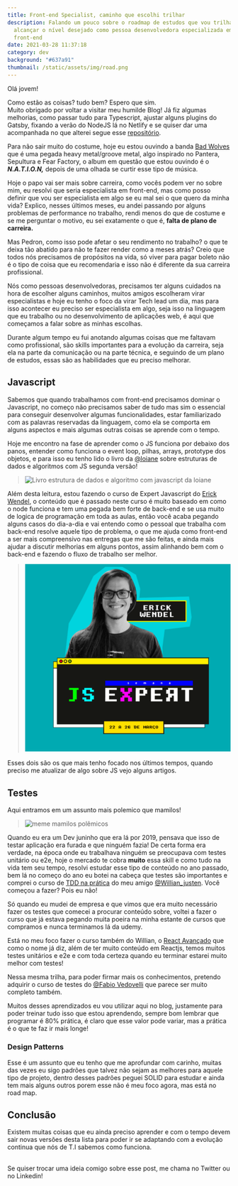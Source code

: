 ```yaml
---
title: Front-end Specialist, caminho que escolhi trilhar
description: Falando um pouco sobre o roadmap de estudos que vou trilhar para
  alcançar o nível desejado como pessoa desenvolvedora especializada em
  front-end
date: 2021-03-28 11:37:18
category: dev
background: "#637a91"
thumbnail: /static/assets/img/road.png
---
```

Olá jovem!

Como estão as coisas? tudo bem? Espero que sim.\
Muito obrigado por voltar a visitar meu humilde Blog! Já fiz algumas melhorias, como passar tudo para Typescript, ajustar alguns plugins do Gatsby, fixando a verão do NodeJS lá no Netlify e se quiser dar uma acompanhada no que alterei segue esse [](https://github.com/AzevedoDev/my-personal-blog/commits/developer)[repositório](https://github.com/AzevedoDev/my-personal-blog).

Para não sair muito do costume, hoje eu estou ouvindo a banda [Bad Wolves](spotify:artist:0eI3X5rAzHRZVe5FPk4MN1) que é uma pegada heavy metal/groove metal, algo inspirado no Pantera, Sepultura e Fear Factory, o album em questão que estou ouvindo é o ***N.A.T.I.O.N,*** depois de uma olhada se curtir esse tipo de música.

Hoje o papo vai ser mais sobre carreira, como vocês podem ver no sobre mim, eu resolvi que seria especialista em front-end, mas como posso definir que vou ser especialista em algo se eu mal sei o que quero da minha vida? Explico, nesses últimos meses, eu andei passando por alguns problemas de performance no trabalho, rendi menos do que de costume e se me perguntar o motivo, eu sei exatamente o que é, **falta de plano de carreira.**

Mas Pedron, como isso pode afetar o seu rendimento no trabalho? o que te deixa tão abatido para não te fazer render como a meses atrás? Creio que todos nós precisamos de propósitos na vida, só viver para pagar boleto não é o tipo de coisa que eu recomendaria e isso não é diferente da sua carreira profissional.

Nós como pessoas desenvolvedoras, precisamos ter alguns cuidados na hora de escolher alguns caminhos, muitos amigos escolheram virar especialistas e hoje eu tenho o foco da virar Tech lead um dia, mas para isso acontecer eu preciso ser especialista em algo, seja isso na linguagem que eu trabalho ou no desenvolvimento de aplicações web, é aqui que começamos a falar sobre as minhas escolhas.

Durante algum tempo eu fui anotando algumas coisas que me faltavam como profissional, são skills importantes para a evolução da carreira, seja ela na parte da comunicação ou na parte técnica, e seguindo de um plano de estudos, essas são as habilidades que eu preciso melhorar.

## Javascript

Sabemos que quando trabalhamos com front-end precisamos dominar o Javascript, no começo não precisamos saber de tudo mas sim o essencial para conseguir desenvolver algumas funcionalidades, estar familiarizado com as palavras reservadas da linguagem, como ela se comporta em alguns aspectos e mais algumas outras coisas se aprende com o tempo.

Hoje me encontro na fase de aprender como o JS funciona por debaixo dos panos, entender como funciona o event loop, pilhas, arrays, prototype dos objetos, e para isso eu tenho lido o livro da [@loiane](https://twitter.com/loiane) sobre estruturas de dados e algoritmos com JS segunda versão!

> ![Livro estrutura de dados e algoritmo com javascript da loiane](https://images-na.ssl-images-amazon.com/images/I/71KGa1y8eaL.jpg "Livro  estrutura de dados da loiane")

Além desta leitura, estou fazendo o curso de Expert Javascript do [Erick Wendel](https://twitter.com/erickwendel_), o conteúdo que é passado neste curso é muito baseado em como o node funciona e tem uma pegada bem forte de back-end e se usa muito de logica de programação em toda as aulas, então você acaba pegando alguns casos do dia-a-dia e vai entendo como o pessoal que trabalha com back-end resolve aquele tipo de problema, o que me ajuda como front-end a ser mais compreensivo nas entregas que me são feitas, e ainda mais ajudar a discutir melhorias em alguns pontos, assim alinhando bem com o back-end e fazendo o fluxo de trabalho ser melhor.

> ![Javascript avançado do Erick Wendel](/static/assets/img/image_2021-03-27_21-04-05.png "Javascript avançado do Erick Wendel")

Esses dois são os que mais tenho focado nos últimos tempos, quando preciso me atualizar de algo sobre JS vejo alguns artigos.

## Testes

Aqui entramos em um assunto mais polemico que mamilos!

> ![meme mamilos polêmicos](https://www.museudememes.com.br/wp-content/uploads/2015/10/capa-600x500.jpg)

Quando eu era um Dev juninho que era lá por 2019, pensava que isso de testar aplicação era furada e que ninguém fazia! De certa forma era verdade, na época onde eu trabalhava ninguém se preocupava com testes unitário ou e2e, hoje o mercado te cobra **muito** essa skill e como tudo na vida tem seu tempo, resolvi estudar esse tipo de conteúdo no ano passado, bem lá no começo do ano eu botei na cabeça que testes são importantes e comprei o curso de [TDD na prática](https://www.udemy.com/course/js-com-tdd-na-pratica/) do meu amigo [@Willian_justen](https://twitter.com/Willian_justen). Você começou a fazer? Pois eu não!

Só quando eu mudei de empresa e que vimos que era muito necessário fazer os testes que comecei a procurar conteúdo sobre, voltei a fazer o curso que já estava pegando muita poeira na minha estante de cursos que compramos e nunca terminamos lá da udemy.

Está no meu foco fazer o curso também do Willian, o [React Avançado](https://reactavancado.com.br/) que como o nome já diz, além de ter muito conteúdo em Reactjs, temos muitos testes unitários e e2e e com toda certeza quando eu terminar estarei muito melhor com testes!

Nessa mesma trilha, para poder firmar mais os conhecimentos, pretendo adquirir o curso de testes do [@Fabio Vedovelli](https://twitter.com/vedovelli74) que parece ser muito completo também.

Muitos desses aprendizados eu vou utilizar aqui no blog, justamente para poder treinar tudo isso que estou aprendendo, sempre bom lembrar que programar é 80% prática, é claro que esse valor pode variar, mas a prática é o que te faz ir mais longe!

### Design Patterns

Esse é um assunto que eu tenho que me aprofundar com carinho, muitas das vezes eu sigo padrões que talvez não sejam as melhores para aquele tipo de projeto, dentro desses padrões peguei SOLID para estudar e ainda tem mais alguns outros porem esse não é meu foco agora, mas está no road map.



## Conclusão

Existem muitas coisas que eu ainda preciso aprender e com o tempo devem sair novas versões desta lista para poder ir se adaptando com a evolução continua que nós de T.I sabemos como funciona.

\
Se quiser trocar uma ideia comigo sobre esse post, me chama no Twitter ou no Linkedin!